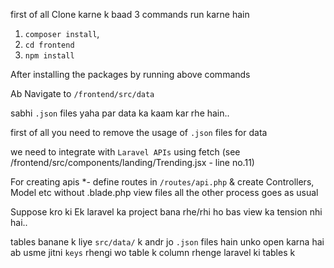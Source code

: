 first of all
Clone karne k baad 3 commands run karne hain
1. `composer install`,
2. `cd frontend`
3. `npm install`

After installing the packages by running above commands 

Ab Navigate to `/frontend/src/data`

sabhi `.json` files yaha par data ka kaam kar rhe hain..

first of all you need to remove the usage of `.json` files for data

we need to integrate with `Laravel APIs` using fetch
    (see /frontend/src/components/landing/Trending.jsx - line no.11)

For creating apis *- define routes in `/routes/api.php` & create Controllers, Model etc without .blade.php view files
all the other process goes as usual

Suppose kro ki Ek laravel ka project bana rhe/rhi ho bas view ka tension nhi hai..

tables banane k liye `src/data/` k andr jo `.json` files hain unko open karna hai
ab usme jitni `keys` rhengi wo table k column rhenge laravel ki tables k
